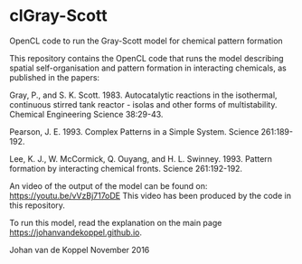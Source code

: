 # clGray-Scott
OpenCL code to run the Gray-Scott model for chemical pattern formation

This repository contains the OpenCL code that runs the model describing spatial self-organisation and pattern formation in interacting chemicals, as published in the papers:

Gray, P., and S. K. Scott. 1983. Autocatalytic reactions in the isothermal, continuous stirred tank reactor - isolas and other forms of multistability. Chemical Engineering Science 38:29-43.

Pearson, J. E. 1993. Complex Patterns in a Simple System. Science 261:189-192.

Lee, K. J., W. McCormick, Q. Ouyang, and H. L. Swinney. 1993. Pattern formation by interacting chemical fronts. Science 261:192-192.

An video of the output of the model can be found on: https://youtu.be/vVzBj717oDE This video has been produced by the code in this repository.

To run this model, read the explanation on the main page https://johanvandekoppel.github.io.

Johan van de Koppel November 2016
